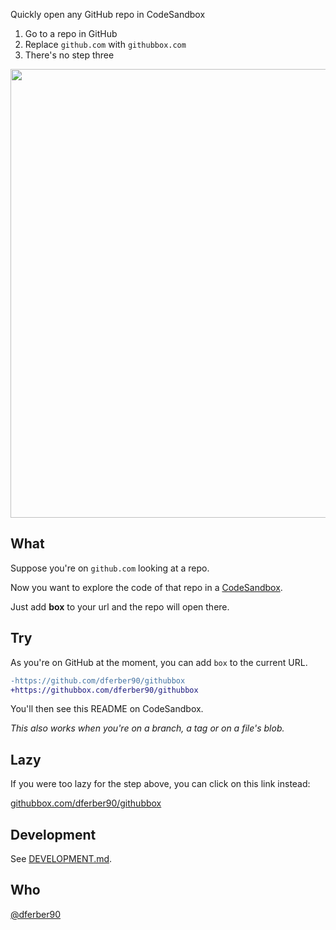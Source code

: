 Quickly open any GitHub repo in CodeSandbox

1. Go to a repo in GitHub
2. Replace `github.com` with `githubbox.com`
3. There's no step three

<p align="center">
  <img src="./docs/demo.gif" width="718">
</p>

## What

Suppose you're on `github.com` looking at a repo.

Now you want to explore the code of that repo in a [CodeSandbox](https://codesandbox.io/).

Just add **box** to your url and the repo will open there.

## Try

As you're on GitHub at the moment, you can add `box` to the current URL.

```diff
-https://github.com/dferber90/githubbox
+https://githubbox.com/dferber90/githubbox
```

You'll then see this README on CodeSandbox.

_This also works when you're on a branch, a tag or on a file's blob._

## Lazy

If you were too lazy for the step above, you can click on this link instead:

[githubbox.com/dferber90/githubbox](https://githubbox.com/dferber90/githubbox)

## Development

See [DEVELOPMENT.md](./docs/development.md).

## Who

[@dferber90](https://twitter.com/dferber90)
